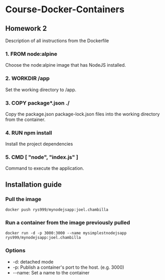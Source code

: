 # Course-Docker-Containers

## Homework 2

Description of all instructions from the Dockerfile

### 1. FROM node:alpine 
Choose the node:alpine image that has NodeJS installed.

### 2. WORKDIR /app
Set the working directory to /app.

### 3. COPY package*.json ./
Copy the package.json package-lock.json files into the working directory from the container.

### 4. RUN npm install
Install the project dependencies 

### 5. CMD [ "node", "index.js" ]
Command to execute the application.


## Installation guide
### Pull the image

`docker push rys999/mynodejsapp:joel.chambilla`

### Run a container from the image previously pulled

`docker run -d -p 3000:3000 --name mysimplestnodejsapp rys999/mynodejsapp:joel.chambilla`

### Options
- -d: detached mode
- -p: Publish a container's port to the host. (e.g. 3000)
- --name: Set a name to the container